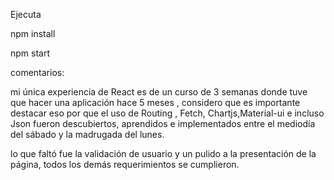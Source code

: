 Ejecuta 

npm install

npm start

comentarios:

mi única experiencia de React es de un curso de 3 semanas donde tuve que hacer una aplicación hace 5 meses , considero que es importante destacar eso por que el uso de Routing , Fetch, Chartjs,Material-ui e incluso Json fueron descubiertos, aprendidos e implementados entre el mediodía del sábado y la madrugada del lunes.

lo que faltó fue la validación de usuario y un pulido a la presentación de la página, todos los demás requerimientos se cumplieron.
